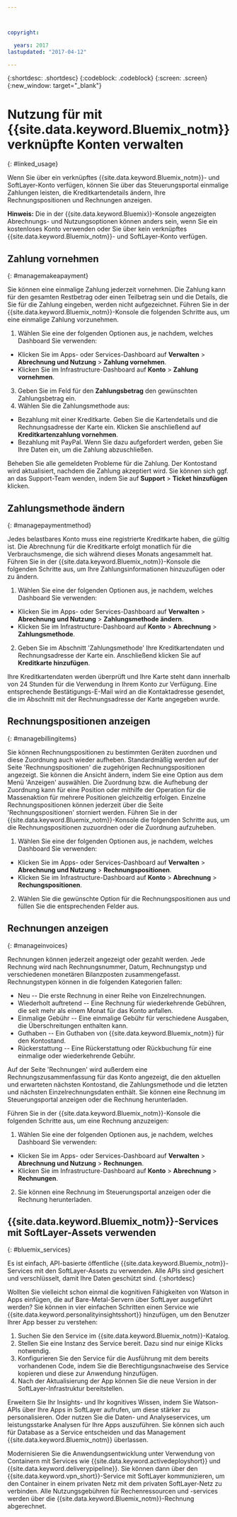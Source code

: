 ```yaml
---



copyright:

  years: 2017
lastupdated: "2017-04-12"

---
```


{:shortdesc: .shortdesc}
{:codeblock: .codeblock}
{:screen: .screen}
{:new_window: target="_blank"}

# Nutzung für mit {{site.data.keyword.Bluemix_notm}} verknüpfte Konten verwalten 
{: #linked_usage}

Wenn Sie über ein verknüpftes {{site.data.keyword.Bluemix_notm}}- und SoftLayer-Konto verfügen, können Sie über das Steuerungsportal einmalige Zahlungen leisten, die Kreditkartendetails ändern, Ihre Rechnungspositionen und Rechnungen anzeigen.

**Hinweis:** Die in der {{site.data.keyword.Bluemix}}-Konsole angezeigten Abrechnungs- und Nutzungsoptionen können anders sein, wenn Sie ein kostenloses Konto verwenden oder Sie über kein verknüpftes {{site.data.keyword.Bluemix_notm}}- und SoftLayer-Konto verfügen.

## Zahlung vornehmen
{: #managemakeapayment}

Sie können eine einmalige Zahlung jederzeit vornehmen. Die Zahlung kann für den gesamten Restbetrag oder einen Teilbetrag sein und die Details, die Sie für die Zahlung eingeben, werden nicht aufgezeichnet. Führen Sie in der {{site.data.keyword.Bluemix_notm}}-Konsole die folgenden Schritte aus, um eine einmalige Zahlung vorzunehmen.

1. Wählen Sie eine der folgenden Optionen aus, je nachdem, welches Dashboard Sie verwenden:   
 * Klicken Sie im Apps- oder Services-Dashboard auf **Verwalten** &gt; **Abrechnung und Nutzung** &gt; **Zahlung vornehmen**.  
 * Klicken Sie im Infrastructure-Dashboard auf **Konto** &gt; **Zahlung vornehmen**.
3. Geben Sie im Feld für den **Zahlungsbetrag** den gewünschten Zahlungsbetrag ein.
4. Wählen Sie die Zahlungsmethode aus:
 * Bezahlung mit einer Kreditkarte. Geben Sie die Kartendetails und die Rechnungsadresse der Karte ein. Klicken Sie anschließend auf **Kreditkartenzahlung vornehmen**. 
 * Bezahlung mit PayPal. Wenn Sie dazu aufgefordert werden, geben Sie Ihre Daten ein, um die Zahlung abzuschließen. 

Beheben Sie alle gemeldeten Probleme für die Zahlung. Der Kontostand wird aktualisiert, nachdem die Zahlung akzeptiert wird. Sie können sich ggf. an das Support-Team wenden, indem Sie auf **Support** &gt; **Ticket hinzufügen** klicken.

## Zahlungsmethode ändern
{: #managepaymentmethod}

Jedes belastbares Konto muss eine registrierte Kreditkarte haben, die gültig ist. Die Abrechnung für die Kreditkarte erfolgt monatlich für die Verbrauchsmenge, die sich während dieses Monats angesammelt hat. Führen Sie in der {{site.data.keyword.Bluemix_notm}}-Konsole die folgenden Schritte aus, um Ihre Zahlungsinformationen hinzuzufügen oder zu ändern. 

1. Wählen Sie eine der folgenden Optionen aus, je nachdem, welches Dashboard Sie verwenden:  
 * Klicken Sie im Apps- oder Services-Dashboard auf **Verwalten** &gt; **Abrechnung und Nutzung** &gt; **Zahlungsmethode ändern**.  
 * Klicken Sie im Infrastructure-Dashboard auf **Konto** &gt; **Abrechnung** &gt; **Zahlungsmethode**.
2. Geben Sie im Abschnitt 'Zahlungsmethode' Ihre Kreditkartendaten und Rechnungsadresse der Karte ein. Anschließend klicken Sie auf **Kreditkarte hinzufügen**. 

Ihre Kreditkartendaten werden überprüft und Ihre Karte steht dann innerhalb von 24 Stunden für die Verwendung in Ihrem Konto zur Verfügung. Eine entsprechende Bestätigungs-E-Mail wird an die Kontaktadresse gesendet, die im Abschnitt mit der Rechnungsadresse der Karte angegeben wurde.

## Rechnungspositionen anzeigen
{: #managebillingitems}

Sie können Rechnungspositionen zu bestimmten Geräten zuordnen und diese Zuordnung auch wieder aufheben. Standardmäßig werden auf der Seite 'Rechnungspositionen' die zugehörigen Rechnungspositionen angezeigt. Sie können die Ansicht ändern, indem Sie eine Option aus dem Menü 'Anzeigen' auswählen. Die Zuordnung bzw. die Aufhebung der Zuordnung kann für eine Position oder mithilfe der Operation für die Massenaktion für mehrere Positionen gleichzeitig erfolgen. Einzelne Rechnungspositionen können jederzeit über die Seite 'Rechnungspositionen' storniert werden. Führen Sie in der {{site.data.keyword.Bluemix_notm}}-Konsole die folgenden Schritte aus, um die Rechnungspositionen zuzuordnen oder die Zuordnung aufzuheben.

1. Wählen Sie eine der folgenden Optionen aus, je nachdem, welches Dashboard Sie verwenden:   
 * Klicken Sie im Apps- oder Services-Dashboard auf **Verwalten** &gt; **Abrechnung und Nutzung** &gt; **Rechnungspositionen**.  
 * Klicken Sie im Infrastructure-Dashboard auf **Konto** &gt; **Abrechnung** &gt; **Rechungspositionen**.
2. Wählen Sie die gewünschte Option für die Rechnungspositionen aus und füllen Sie die entsprechenden Felder aus. 

## Rechnungen anzeigen
{: #manageinvoices}

Rechnungen können jederzeit angezeigt oder gezahlt werden. Jede Rechnung wird nach Rechnungsnummer, Datum, Rechnungstyp und verschiedenen monetären Bilanzposten zusammengefasst. Rechnungstypen können in die folgenden Kategorien fallen:

 *  Neu -- Die erste Rechnung in einer Reihe von Einzelrechnungen.
 *  Wiederholt auftretend -- Eine Rechnung für wiederkehrende Gebühren, die seit mehr als einem Monat für das Konto anfallen.
 *  Einmalige Gebühr -- Eine einmalige Gebühr für verschiedene Ausgaben, die Überschreitungen enthalten kann.
 *  Guthaben -- Ein Guthaben von {{site.data.keyword.Bluemix_notm}} für den Kontostand.
 *  Rückerstattung -- Eine Rückerstattung oder Rückbuchung für eine einmalige oder wiederkehrende Gebühr.

Auf der Seite 'Rechnungen' wird außerdem eine Rechnungszusammenfassung für das Konto angezeigt, die den aktuellen und erwarteten nächsten Kontostand, die Zahlungsmethode und die letzten und nächsten Einzelrechnungsdaten enthält. Sie können eine Rechnung im Steuerungsportal anzeigen oder die Rechnung herunterladen. 

Führen Sie in der {{site.data.keyword.Bluemix_notm}}-Konsole die folgenden Schritte aus, um eine Rechnung anzuzeigen:

1. Wählen Sie eine der folgenden Optionen aus, je nachdem, welches Dashboard Sie verwenden:  
 * Klicken Sie im Apps- oder Services-Dashboard auf **Verwalten** &gt; **Abrechnung und Nutzung** &gt; **Rechnungen**.  
 * Klicken Sie im Infrastructure-Dashboard auf **Konto** &gt; **Abrechnung** &gt; **Rechnungen**.
2. Sie können eine Rechnung im Steuerungsportal anzeigen oder die Rechnung herunterladen. 

## {{site.data.keyword.Bluemix_notm}}-Services mit SoftLayer-Assets verwenden
{: #bluemix_services}

Es ist einfach, API-basierte öffentliche {{site.data.keyword.Bluemix_notm}}-Services mit den SoftLayer-Assets zu verwenden. Alle APIs sind gesichert und verschlüsselt, damit Ihre Daten geschützt sind.
{:shortdesc}

Wollten Sie vielleicht schon einmal die kognitiven Fähigkeiten von Watson in Apps einfügen, die auf Bare-Metal-Servern über SoftLayer ausgeführt werden? Sie können in vier einfachen Schritten einen Service wie {{site.data.keyword.personalityinsightsshort}} hinzufügen, um den Benutzer Ihrer App besser zu verstehen:

1. Suchen Sie den Service im {{site.data.keyword.Bluemix_notm}}-Katalog.
2. Stellen Sie eine Instanz des Service bereit. Dazu sind nur einige Klicks notwendig.
3. Konfigurieren Sie den Service für die Ausführung mit dem bereits vorhandenen Code, indem Sie die Berechtigungsnachweise des Service kopieren und diese zur Anwendung hinzufügen.
4. Nach der Aktualisierung der App können Sie die neue Version in der SoftLayer-Infrastruktur bereitstellen.

Erweitern Sie Ihr Insights- und Ihr kognitives Wissen, indem Sie Watson-APIs über Ihre Apps in SoftLayer aufrufen, um diese stärker zu personalisieren. Oder nutzen Sie die Daten- und Analyseservices, um leistungsstarke Analysen für Ihre Apps auszuführen. Sie können sich auch für Database as a Service entscheiden und das Management {{site.data.keyword.Bluemix_notm}} überlassen.

Modernisieren Sie die Anwendungsentwicklung unter Verwendung von Containern mit Services wie {{site.data.keyword.activedeployshort}} und {{site.data.keyword.deliverypipeline}}. Sie können dann über den {{site.data.keyword.vpn_short}}-Service mit SoftLayer kommunizieren, um den Container in einem privaten Netz mit dem privaten SoftLayer-Netz zu verbinden. Alle Nutzungsgebühren für Rechenressourcen und -services werden über die {{site.data.keyword.Bluemix_notm}}-Rechnung abgerechnet.
